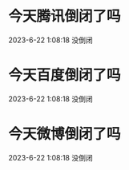 # 今天腾讯倒闭了吗

2023-6-22 1:08:18 没倒闭

# 今天百度倒闭了吗

2023-6-22 1:08:18 没倒闭

# 今天微博倒闭了吗

2023-6-22 1:08:18 没倒闭

